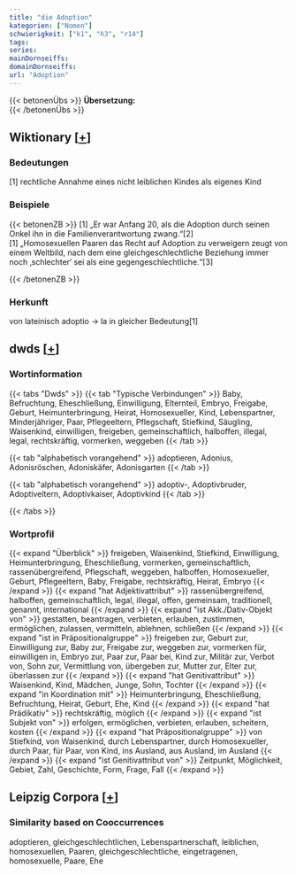 ```yaml
---
title: "die Adoption"
kategorien: ["Nomen"]
schwierigkeit: ["k1", "h3", "r14"]
tags:
series:
mainDornseiffs:
domainDornseiffs:
url: "Adoption"
---
```


{{< betonenÜbs >}}
**Übersetzung:**  
{{< /betonenÜbs >}}

## Wiktionary [[+](https://de.wiktionary.org/wiki/Adoption)]

### Bedeutungen
[1] rechtliche Annahme eines nicht leiblichen Kindes als eigenes Kind  

### Beispiele
{{< betonenZB >}}
[1] „Er war Anfang 20, als die Adoption durch seinen Onkel ihn in die Familienverantwortung zwang.“[2]  
[1] „Homosexuellen Paaren das Recht auf Adoption zu verweigern zeugt von einem Weltbild, nach dem eine gleichgeschlechtliche Beziehung immer noch ‚schlechter‘ sei als eine gegengeschlechtliche.“[3]  

{{< /betonenZB >}}
### Herkunft
von lateinisch adoptio → la in gleicher Bedeutung[1]  



## dwds [[+](https://www.dwds.de/wb/Adoption)]

### Wortinformation
{{< tabs "Dwds" >}}
{{< tab "Typische Verbindungen" >}}
Baby, Befruchtung, Eheschließung, Einwilligung, Elternteil, Embryo, Freigabe, Geburt, Heimunterbringung, Heirat, Homosexueller, Kind, Lebenspartner, Minderjähriger, Paar, Pflegeeltern, Pflegschaft, Stiefkind, Säugling, Waisenkind, einwilligen, freigeben, gemeinschaftlich, halboffen, illegal, legal, rechtskräftig, vormerken, weggeben
{{< /tab >}}

{{< tab "alphabetisch vorangehend" >}}
adoptieren, Adonius, Adonisröschen, Adoniskäfer, Adonisgarten
{{< /tab >}}

{{< tab "alphabetisch vorangehend" >}}
adoptiv-, Adoptivbruder, Adoptiveltern, Adoptivkaiser, Adoptivkind
{{< /tab >}}

{{< /tabs >}}

### Wortprofil
{{< expand "Überblick" >}} freigeben, Waisenkind, Stiefkind, Einwilligung, Heimunterbringung, Eheschließung, vormerken, gemeinschaftlich, rassenübergreifend, Pflegschaft, weggeben, halboffen, Homosexueller, Geburt, Pflegeeltern, Baby, Freigabe, rechtskräftig, Heirat, Embryo {{< /expand >}}
{{< expand "hat Adjektivattribut" >}} rassenübergreifend, halboffen, gemeinschaftlich, legal, illegal, offen, gemeinsam, traditionell, genannt, international {{< /expand >}}
{{< expand "ist Akk./Dativ-Objekt von" >}} gestatten, beantragen, verbieten, erlauben, zustimmen, ermöglichen, zulassen, vermitteln, ablehnen, schließen {{< /expand >}}
{{< expand "ist in Präpositionalgruppe" >}} freigeben zur, Geburt zur, Einwilligung zur, Baby zur, Freigabe zur, weggeben zur, vormerken für, einwilligen in, Embryo zur, Paar zur, Paar bei, Kind zur, Militär zur, Verbot von, Sohn zur, Vermittlung von, übergeben zur, Mutter zur, Elter zur, überlassen zur {{< /expand >}}
{{< expand "hat Genitivattribut" >}} Waisenkind, Kind, Mädchen, Junge, Sohn, Tochter {{< /expand >}}
{{< expand "in Koordination mit" >}} Heimunterbringung, Eheschließung, Befruchtung, Heirat, Geburt, Ehe, Kind {{< /expand >}}
{{< expand "hat Prädikativ" >}} rechtskräftig, möglich {{< /expand >}}
{{< expand "ist Subjekt von" >}} erfolgen, ermöglichen, verbieten, erlauben, scheitern, kosten {{< /expand >}}
{{< expand "hat Präpositionalgruppe" >}} von Stiefkind, von Waisenkind, durch Lebenspartner, durch Homosexueller, durch Paar, für Paar, von Kind, ins Ausland, aus Ausland, im Ausland {{< /expand >}}
{{< expand "ist Genitivattribut von" >}} Zeitpunkt, Möglichkeit, Gebiet, Zahl, Geschichte, Form, Frage, Fall {{< /expand >}}

## Leipzig Corpora [[+](https://corpora.uni-leipzig.de/en/res?word=Adoption&corpusId=deu_newscrawl-public_2018)]


### Similarity based on Cooccurrences
adoptieren, gleichgeschlechtlichen, Lebenspartnerschaft, leiblichen, homosexuellen, Paaren, gleichgeschlechtliche, eingetragenen, homosexuelle, Paare, Ehe

